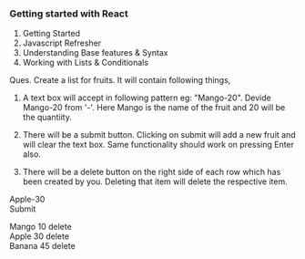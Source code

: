 ### Getting started with React

1. Getting Started  
2. Javascript Refresher  
3. Understanding Base features & Syntax  
4. Working with Lists & Conditionals  

Ques. Create a list for fruits. It will contain following things,  

1. A text box will accept in following pattern eg: "Mango-20". Devide Mango-20 from '-'. Here Mango is the name of the fruit and 20 will be the quantiity.  

2. There will be a submit button. Clicking on submit will add a new fruit and will clear the text box. Same functionality should work on pressing Enter also.  

3. There will be a delete button on the right side of each row which has been created by you. Deleting that item will delete the respective item.  

Apple-30                                                                      
Submit     
 

Mango          	10   	delete      
Apple              	30   	delete     
Banana             	45   	delete      
 
